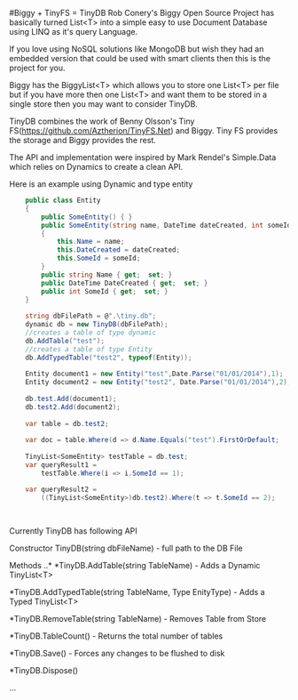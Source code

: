 #Biggy + TinyFS = TinyDB
Rob Conery's Biggy Open Source Project has basically turned <span>List&lt;T&gt;</span> into a simple easy to use Document Database using LINQ as it's query Language.

If you love using NoSQL solutions like MongoDB but wish they had an embedded version that could be used with smart clients then this is the project for you. 

Biggy has the <span>BiggyList&lt;T&gt;</span> which allows you to store one <span>List&lt;T&gt;</span> per file but if you have more then one <span>List&lt;T&gt;</span> and want them to be stored in a single store then you may want to consider TinyDB.

TinyDB combines the work of Benny Olsson's Tiny FS(https://github.com/Aztherion/TinyFS.Net) and Biggy. Tiny FS provides the storage and Biggy provides the rest.

The API and implementation were inspired by Mark Rendel's Simple.Data which relies on Dynamics to create a clean API.

Here is an example using Dynamic and type entity

```csharp
	public class Entity
    {
        public SomeEntity() { }
        public SomeEntity(string name, DateTime dateCreated, int someId)
        {
            this.Name = name;
            this.DateCreated = dateCreated;
            this.SomeId = someId;
        }
        public string Name { get;  set; }
        public DateTime DateCreated { get;  set; }
        public int SomeId { get;  set; }
    }
	
    string dbFilePath = @".\tiny.db";
    dynamic db = new TinyDB(dbFilePath);
	//creates a table of type dynamic
    db.AddTable("test");
	//creates a table of type Entity
	db.AddTypedTable("test2", typeof(Entity));
	
	Entity document1 = new Entity("test",Date.Parse("01/01/2014"),1);
	Entity document2 = new Entity("test2", Date.Parse("01/01/2014"),2);
	
	db.test.Add(document1);
	db.test2.Add(document2);
	
	var table = db.test2;
	
	var doc = table.Where(d => d.Name.Equals("test").FirstOrDefault;
	
	TinyList<SomeEntity> testTable = db.test;
	var queryResult1 = 
		testTable.Where(i => i.SomeId == 1);

	var queryResult2 = 
		((TinyList<SomeEntity>)db.test2).Where(t => t.SomeId == 2);
	
	
```

Currently TinyDB has following API

Constructor TinyDB(string dbFileName) - full path to the DB File

Methods
..*
 *TinyDB.AddTable(string TableName) - Adds a Dynamic TinyList<span>&lt;T&gt;</span>
 
 *TinyDB.AddTypedTable(string TableName, Type EnityType) - Adds a Typed TinyList<span>&lt;T&gt;</span>
 
 *TinyDB.RemoveTable(string TableName) - Removes Table from Store
 
 *TinyDB.TableCount() - Returns the total number of tables
 
 *TinyDB.Save() - Forces any changes to be flushed to disk
 
 *TinyDB.Dispose()
 
...


